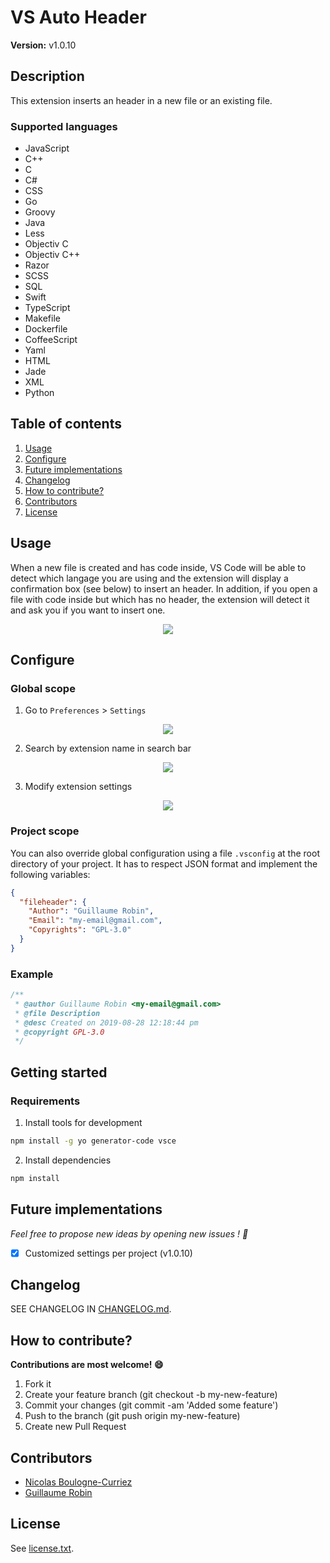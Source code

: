 # VS Auto Header

**Version:** v1.0.10

## Description

This extension inserts an header in a new file or an existing file.

### Supported languages

- JavaScript
- C++
- C
- C#
- CSS
- Go
- Groovy
- Java
- Less
- Objectiv C
- Objectiv C++
- Razor
- SCSS
- SQL
- Swift
- TypeScript
- Makefile
- Dockerfile
- CoffeeScript
- Yaml
- HTML
- Jade
- XML
- Python

## Table of contents

1. [Usage](#usage)
2. [Configure](#configure)
3. [Future implementations](#future-implementations)
4. [Changelog](#changelog)
5. [How to contribute?](#how-to-contribute)
6. [Contributors](#contributors)
7. [License](#license)

## Usage

When a new file is created and has code inside, VS Code will be able to detect which langage you are using and the extension will display a confirmation box (see below) to insert an header. In addition, if you open a file with code inside but which has no header, the extension will detect it and ask you if you want to insert one.

<p align="center">
  <img src="https://github.com/cesumilo/vs-auto-header/raw/master/docs/img/confirmation.png" />
</p>

## Configure

### Global scope

1. Go to `Preferences` > `Settings`

<p align="center">
  <img src="https://github.com/cesumilo/vs-auto-header/raw/master/docs/img/preferences.png" />
</p>

2. Search by extension name in search bar

<p align="center">
  <img src="https://github.com/cesumilo/vs-auto-header/raw/master/docs/img/search.png" />
</p>

3. Modify extension settings

<p align="center">
  <img src="https://github.com/cesumilo/vs-auto-header/raw/master/docs/img/settings.png" />
</p>

### Project scope

You can also override global configuration using a file `.vsconfig` at the root directory of your project. It has to respect JSON format and implement the following variables:

```json
{
  "fileheader": {
    "Author": "Guillaume Robin",
    "Email": "my-email@gmail.com",
    "Copyrights": "GPL-3.0"
  }
}
```

### Example

```javascript
/**
 * @author Guillaume Robin <my-email@gmail.com>
 * @file Description
 * @desc Created on 2019-08-28 12:18:44 pm
 * @copyright GPL-3.0
 */
```

## Getting started

### Requirements

1. Install tools for development

```bash
npm install -g yo generator-code vsce
```

2. Install dependencies

```bash
npm install
```

## Future implementations

_Feel free to propose new ideas by opening new issues ! :rocket:_

- [x] Customized settings per project (v1.0.10)

## Changelog

SEE CHANGELOG IN [CHANGELOG.md](CHANGELOG.md).

## How to contribute?

**Contributions are most welcome! :smile:**

1. Fork it
2. Create your feature branch (git checkout -b my-new-feature)
3. Commit your changes (git commit -am 'Added some feature')
4. Push to the branch (git push origin my-new-feature)
5. Create new Pull Request

## Contributors

- [Nicolas Boulogne-Curriez](https://github.com/iXtazia)
- [Guillaume Robin](https://github.com/cesumilo)

## License

See [license.txt](license.txt).
